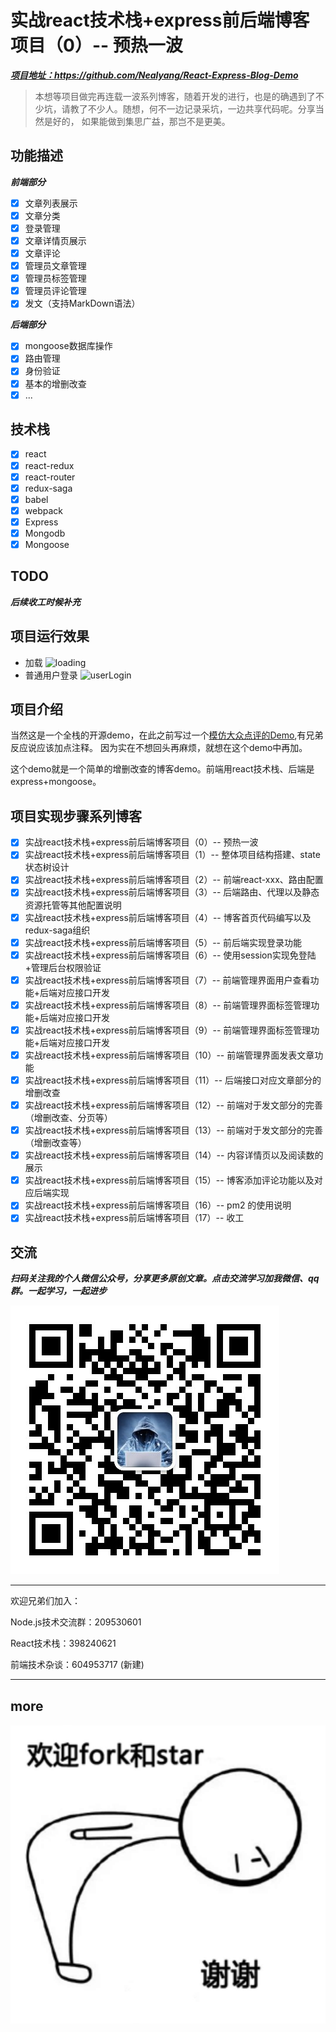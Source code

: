 # 实战react技术栈+express前后端博客项目（0）-- 预热一波

***[项目地址：](https://github.com/Nealyang/React-Express-Blog-Demo)https://github.com/Nealyang/React-Express-Blog-Demo***


> 本想等项目做完再连载一波系列博客，随着开发的进行，也是的确遇到了不少坑，请教了不少人。随想，何不一边记录采坑，一边共享代码呢。分享当然是好的，
如果能做到集思广益，那岂不是更美。


## 功能描述

***前端部分***

- [x] 文章列表展示
- [x] 文章分类
- [x] 登录管理
- [x] 文章详情页展示
- [x] 文章评论
- [x] 管理员文章管理
- [x] 管理员标签管理
- [x] 管理员评论管理
- [x] 发文（支持MarkDown语法）

***后端部分***
- [x] mongoose数据库操作
- [x] 路由管理
- [x] 身份验证
- [x] 基本的增删改查
- [x] ...

## 技术栈
- [x] react
- [x] react-redux
- [x] react-router
- [x] redux-saga
- [x] babel
- [x] webpack
- [x] Express
- [x] Mongodb
- [x] Mongoose

## TODO

***后续收工时候补充***


## 项目运行效果
- 加载
![loading](/../loading.gif)
- 普通用户登录
![userLogin](/../user_login.gif)

## 项目介绍
当然这是一个全栈的开源demo，在此之前写过一个[模仿大众点评的Demo](https://github.com/Nealyang/React-Fullstack-Dianping-Demo),有兄弟反应说应该加点注释。
因为实在不想回头再麻烦，就想在这个demo中再加。

这个demo就是一个简单的增删改查的博客demo。前端用react技术栈、后端是express+mongoose。


## 项目实现步骤系列博客

- [x] 实战react技术栈+express前后端博客项目（0）-- 预热一波
- [x] 实战react技术栈+express前后端博客项目（1）-- 整体项目结构搭建、state状态树设计
- [x] 实战react技术栈+express前后端博客项目（2）-- 前端react-xxx、路由配置
- [x] 实战react技术栈+express前后端博客项目（3）-- 后端路由、代理以及静态资源托管等其他配置说明
- [x] 实战react技术栈+express前后端博客项目（4）-- 博客首页代码编写以及redux-saga组织
- [x] 实战react技术栈+express前后端博客项目（5）-- 前后端实现登录功能
- [x] 实战react技术栈+express前后端博客项目（6）-- 使用session实现免登陆+管理后台权限验证
- [x] 实战react技术栈+express前后端博客项目（7）-- 前端管理界面用户查看功能+后端对应接口开发
- [x] 实战react技术栈+express前后端博客项目（8）-- 前端管理界面标签管理功能+后端对应接口开发
- [x] 实战react技术栈+express前后端博客项目（9）-- 前端管理界面标签管理功能+后端对应接口开发
- [x] 实战react技术栈+express前后端博客项目（10）-- 前端管理界面发表文章功能
- [x] 实战react技术栈+express前后端博客项目（11）-- 后端接口对应文章部分的增删改查
- [x] 实战react技术栈+express前后端博客项目（12）-- 前端对于发文部分的完善（增删改查、分页等）
- [x] 实战react技术栈+express前后端博客项目（13）-- 前端对于发文部分的完善（增删改查等）
- [x] 实战react技术栈+express前后端博客项目（14）-- 内容详情页以及阅读数的展示
- [x] 实战react技术栈+express前后端博客项目（15）-- 博客添加评论功能以及对应后端实现
- [x] 实战react技术栈+express前后端博客项目（16）-- pm2 的使用说明
- [x] 实战react技术栈+express前后端博客项目（17）-- 收工

## 交流



***扫码关注我的个人微信公众号，分享更多原创文章。点击交流学习加我微信、qq群。一起学习，一起进步***

![wx](../wx.jpg)

---

欢迎兄弟们加入：

Node.js技术交流群：209530601 

React技术栈：398240621

前端技术杂谈：604953717 (新建)

---

## more

![forkorstar](../forkStar.png)